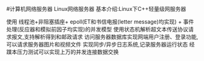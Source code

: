 #计算机网络服务器
Linux网络服务器
基本介绍:Linux下C++轻量级网服务器

使用 线程池+非阻塞插座+ epoll(ET和书信电报(letter message)均实现) + 事件处理(反应器和模拟前因子均实现)的并发模型
使用状态机解析超文本传送协议请求报文,支持解析得到和邮政请求
访问服务器数据库实现网端用户注册、登录功能,可以请求服务器图片和视频文件
实现同步/异步日志系统,记录服务器运行状态
经蹼本压力测试可以实现上万的并发连接数据交换
